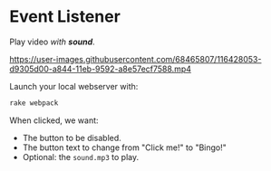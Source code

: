 # Event Listener
Play video *with* ***sound***.

https://user-images.githubusercontent.com/68465807/116428053-d9305d00-a844-11eb-9592-a8e57ecf7588.mp4

Launch your local webserver with:

```bash
rake webpack
```
When clicked, we want:
- The button to be disabled.
- The button text to change from "Click me!" to "Bingo!"
- Optional: the `sound.mp3` to play.
